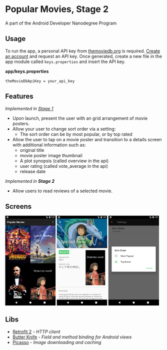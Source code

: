 # Popular Movies, Stage 2
A part of the Android Developer Nanodegree Program

## Usage
To run the app, a personal API key from [themoviedb.org](https://www.themoviedb.org/) is required. [Create an account](https://www.themoviedb.org/account/signup) and request an API key. Once generated, create a new file in the app module called `keys.properties` and insert the API key.

**app/keys.properties**
```
theMovieDbApiKey = your_api_key
```
## Features
*Implemented in [Stage 1](https://github.com/meekmika/popular-movies-stage-1)*
- Upon launch, present the user with an grid arrangement of movie posters.
- Allow your user to change sort order via a setting:
  - The sort order can be by most popular, or by top rated
- Allow the user to tap on a movie poster and transition to a details screen with additional information such as:
  - original title
  - movie poster image thumbnail
  - A plot synopsis (called overview in the api)
  - user rating (called vote_average in the api)
  - release date

*Implemented in **Stage 2***
- Allow users to read reviews of a selected movie.

## Screens
<div float="left">
  <img src="screenshots/main_view.png" width="32%">
  <img src="screenshots/detail_view.png" width="32%">
  <img src="screenshots/settings_view.png" width="32%">
</div>

## Libs
- [Retrofit 2](http://square.github.io/retrofit/) *- HTTP client*
- [Butter Knife](http://jakewharton.github.io/butterknife/) *- Field and method binding for Android views*
- [Picasso](http://square.github.io/picasso/) *-  Image downloading and caching*
